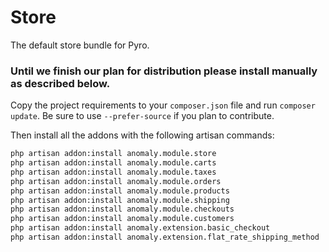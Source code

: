 # Store

The default store bundle for Pyro.

### Until we finish our plan for distribution please install manually as described below.

Copy the project requirements to your `composer.json` file and run `composer update`. Be sure to use `--prefer-source` if you plan to contribute.

Then install all the addons with the following artisan commands:

```bash
php artisan addon:install anomaly.module.store
php artisan addon:install anomaly.module.carts
php artisan addon:install anomaly.module.taxes
php artisan addon:install anomaly.module.orders
php artisan addon:install anomaly.module.products
php artisan addon:install anomaly.module.shipping
php artisan addon:install anomaly.module.checkouts
php artisan addon:install anomaly.module.customers
php artisan addon:install anomaly.extension.basic_checkout
php artisan addon:install anomaly.extension.flat_rate_shipping_method
```
